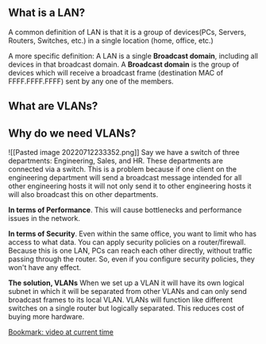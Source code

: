 ```toc
```
## What is a LAN?
A common definition of LAN is that it is a group of devices(PCs, Servers, Routers, Switches, etc.) in a single location (home, office, etc.)

A more specific definition: A LAN is a single **Broadcast domain**, including all devices in that broadcast domain. A **Broadcast domain** is the group of devices which will receive a broadcast frame (destination MAC of FFFF.FFFF.FFFF) sent by any one of the members.

## What are VLANs?

## Why do we need VLANs?
![[Pasted image 20220712233352.png]]
Say we have a switch of three departments: Engineering, Sales, and HR. These departments are connected via a switch. This is a problem because if one client on the engineering department will send a broadcast message intended for all other engineering hosts it will not only send it to other engineering hosts it will also broadcast this on other departments.

**In terms of Performance**. This will cause bottlenecks and performance issues in the network.

**In terms of Security**. Even within the same office, you want to limit who has access to what data. You can apply security policies on a router/firewall. Because this is one LAN, PCs can reach each other directly, without traffic passing through the router. So, even if you configure security policies, they won't have any effect.

**The solution, VLANs**
When we set up a VLAN it will have its own logical subnet in which it will be separated from other VLANs and can only send broadcast frames to its local VLAN. VLANs will function like different switches on a single router but logically separated. This reduces cost of buying more hardware.

[Bookmark: video at current time](https://youtu.be/cjFzOnm6u1g?list=PLxbwE86jKRgMpuZuLBivzlM8s2Dk5lXBQ&t=617)